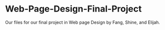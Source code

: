 # Web-Page-Design-Final-Project
Our files for our final project in Web page Design by Fang, Shine, and Elijah.
